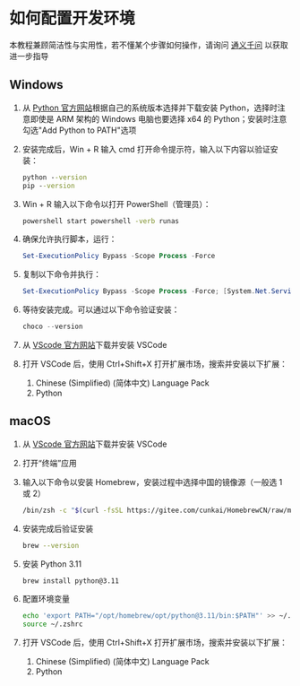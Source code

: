 # 如何配置开发环境

本教程兼顾简洁性与实用性，若不懂某个步骤如何操作，请询问 [通义千问](https://chat.qwen.ai) 以获取进一步指导

## Windows

1. 从 [Python 官方网站](https://www.python.org/downloads/release/python-3119/)根据自己的系统版本选择并下载安装 Python，选择时注意即使是 ARM 架构的 Windows 电脑也要选择 x64 的 Python；安装时注意勾选"Add Python to PATH"选项

2. 安装完成后，Win + R 输入 cmd 打开命令提示符，输入以下内容以验证安装：
   ```cmd
   python --version
   pip --version
   ```

3. Win + R 输入以下命令以打开 PowerShell（管理员）：
   ```cmd
   powershell start powershell -verb runas
   ```

4. 确保允许执行脚本，运行：
   ```powershell
   Set-ExecutionPolicy Bypass -Scope Process -Force
   ```

5. 复制以下命令并执行：
   ```powershell
   Set-ExecutionPolicy Bypass -Scope Process -Force; [System.Net.ServicePointManager]::SecurityProtocol = [System.Net.ServicePointManager]::SecurityProtocol -bor 3072; iex ((New-Object System.Net.WebClient).DownloadString('https://community.chocolatey.org/install.ps1'))
   ```

6. 等待安装完成。可以通过以下命令验证安装：
   ```powershell
   choco --version
   ```

7. 从 [VScode 官方网站](https://code.visualstudio.com)下载并安装 VSCode

8. 打开 VSCode 后，使用 Ctrl+Shift+X 打开扩展市场，搜索并安装以下扩展：
   1. Chinese (Simplified) (简体中文) Language Pack
   2. Python

## macOS

1. 从 [VScode 官方网站](https://code.visualstudio.com)下载并安装 VSCode

3. 打开“终端”应用

4. 输入以下命令以安装 Homebrew，安装过程中选择中国的镜像源（一般选 1 或 2）
   ```zsh
   /bin/zsh -c "$(curl -fsSL https://gitee.com/cunkai/HomebrewCN/raw/master/Homebrew.sh)"
   ```

3. 安装完成后验证安装
   ```zsh
   brew --version
   ```

4. 安装 Python 3.11
   ```zsh
   brew install python@3.11
   ```

5. 配置环境变量
   ```zsh
   echo 'export PATH="/opt/homebrew/opt/python@3.11/bin:$PATH"' >> ~/.zshrc
   source ~/.zshrc
   ```

6. 打开 VSCode 后，使用 Ctrl+Shift+X 打开扩展市场，搜索并安装以下扩展：
   1. Chinese (Simplified) (简体中文) Language Pack
   2. Python
